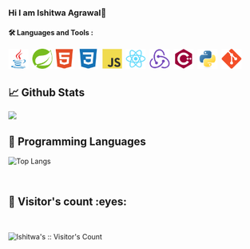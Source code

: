### Hi I am Ishitwa Agrawal👋

#### :hammer_and_wrench: Languages and Tools :

<div>
	<img src="https://github.com/devicons/devicon/blob/master/icons/java/java-original.svg" title="HTML5" alt="HTML" width="40" height="40"/>&nbsp;
	<img src="https://github.com/devicons/devicon/blob/master/icons/spring/spring-original.svg" title="Git" **alt="Git" width="40" height="40"/>
  <img src="https://github.com/devicons/devicon/blob/master/icons/html5/html5-plain.svg" title="HTML5" alt="HTML" width="40" height="40"/>&nbsp;
  <img src="https://github.com/devicons/devicon/blob/master/icons/css3/css3-plain.svg"  title="CSS3" alt="CSS" width="40" height="40"/>&nbsp;
  <img src="https://github.com/devicons/devicon/blob/master/icons/javascript/javascript-original.svg" title="JavaScript" alt="JavaScript" width="40" height="40"/>&nbsp;
  <img src="https://github.com/devicons/devicon/blob/master/icons/react/react-original.svg" title="React" alt="React" width="40" height="40"/>&nbsp;
  <img src="https://github.com/devicons/devicon/blob/master/icons/redux/redux-original.svg" title="Redux" alt="Redux " width="40" height="40"/>&nbsp;
  <img src="https://github.com/devicons/devicon/blob/master/icons/cplusplus/cplusplus-plain.svg" title="C++" alt="C++" width="40" height="40"/>&nbsp;
  <img src="https://github.com/devicons/devicon/blob/master/icons/python/python-original.svg" title="Python" alt="Python" width="40" height="40"/>&nbsp;
  <img src="https://github.com/devicons/devicon/blob/master/icons/git/git-original.svg" title="Git" **alt="Git" width="40" height="40"/>
</div>

####

<!-- ![My GitHub stats](https://github-readme-stats.vercel.app/api?username=IshitwaAgrawal&&show_icons=true&count_private=true&theme=github_dark)\
 -->

## 📈 Github Stats

<img src="https://github-readme-stats.vercel.app/api?username=IshitwaAgrawal&&show_icons=true&count_private=true&theme=github_dark">

<!-- <img src="https://github-readme-streak-stats.herokuapp.com?user=IshitwaAgrawal&theme=dark&hide_border=true&date_format=M%20j%5B%2C%20Y%5D&ring=DD2107&fire=DDA03C&currStreakLabel=CFDD36&sideNums=36DD3F"/>  -->

## 🦾 Programming Languages

![Top Langs](https://github-readme-stats.vercel.app/api/top-langs/?username=IshitwaAgrawal&layout=compact&theme=radical)

<br/>
<h2>👯 Visitor's count :eyes:</h2>
<br/>

<p><img src="https://profile-counter.glitch.me/{IshitwaAgrawal}/count.svg" alt="Ishitwa's :: Visitor's Count" /></p>
<br/>
<br/>

<!--
**IshitwaAgrawal/IshitwaAgrawal** is a ✨ _special_ ✨ repository because its `README.md` (this file) appears on your GitHub profile.

Here are some ideas to get you started:

- 🔭 I’m currently working on ...
- 🌱 I’m currently learning ...
- 👯 I’m looking to collaborate on ...
- 🤔 I’m looking for help with ...
- 💬 Ask me about ...
- 📫 How to reach me: ...
- 😄 Pronouns: ...
- ⚡ Fun fact: ...
-->
